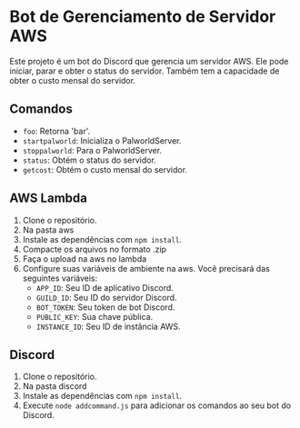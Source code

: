 # Bot de Gerenciamento de Servidor AWS

Este projeto é um bot do Discord que gerencia um servidor AWS. Ele pode iniciar, parar e obter o status do servidor. Também tem a capacidade de obter o custo mensal do servidor.

## Comandos

- `foo`: Retorna 'bar'.
- `startpalworld`: Inicializa o PalworldServer.
- `stoppalworld`: Para o PalworldServer.
- `status`: Obtém o status do servidor.
- `getcost`: Obtém o custo mensal do servidor.

## AWS Lambda

1. Clone o repositório.
2. Na pasta aws
3. Instale as dependências com `npm install`.
4. Compacte os arquivos no formato .zip
5. Faça o upload na aws no lambda
6. Configure suas variáveis de ambiente na aws. Você precisará das seguintes variáveis:
    - `APP_ID`: Seu ID de aplicativo Discord.
    - `GUILD_ID`: Seu ID do servidor Discord.
    - `BOT_TOKEN`: Seu token de bot Discord.
    - `PUBLIC_KEY`: Sua chave pública.
    - `INSTANCE_ID`: Seu ID de instância AWS.

## Discord

1. Clone o repositório.
2. Na pasta discord
3. Instale as dependências com `npm install`.
4. Execute `node addcommand.js` para adicionar os comandos ao seu bot do Discord.
